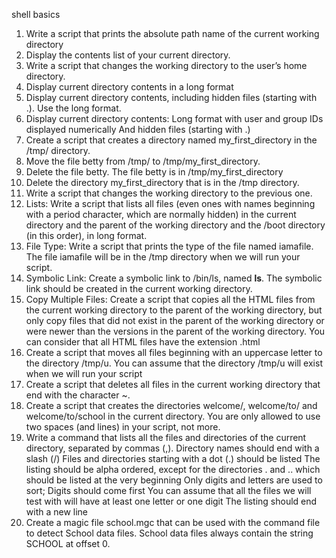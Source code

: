 shell basics
1) Write a script that prints the absolute path name of the current working directory
2) Display the contents list of your current directory.
3) Write a script that changes the working directory to the user’s home directory.
4) Display current directory contents in a long format
5) Display current directory contents, including hidden files (starting with .). Use the long format.
6) Display current directory contents: Long format with user and group IDs displayed numerically And hidden files (starting with .)
7) Create a script that creates a directory named my_first_directory in the /tmp/ directory.
8) Move the file betty from /tmp/ to /tmp/my_first_directory.
9) Delete the file betty. The file betty is in /tmp/my_first_directory
10) Delete the directory my_first_directory that is in the /tmp directory.
11) Write a script that changes the working directory to the previous one.
12) Lists: Write a script that lists all files (even ones with names beginning with a period character, which are normally hidden) in the current directory and the parent of the working directory and the /boot directory (in this order), in long format.
13) File Type: Write a script that prints the type of the file named iamafile. The file iamafile will be in the /tmp directory when we will run your script.
14) Symbolic Link: Create a symbolic link to /bin/ls, named __ls__. The symbolic link should be created in the current working directory.
15) Copy Multiple Files: Create a script that copies all the HTML files from the current working directory to the parent of the working directory, but only copy files that did not exist in the parent of the working directory or were newer than the versions in the parent of the working directory. You can consider that all HTML files have the extension .html
16) Create a script that moves all files beginning with an uppercase letter to the directory /tmp/u. You can assume that the directory /tmp/u will exist when we will run your script
17) Create a script that deletes all files in the current working directory that end with the character ~.
18) Create a script that creates the directories welcome/, welcome/to/ and welcome/to/school in the current directory. You are only allowed to use two spaces (and lines) in your script, not more.
19) Write a command that lists all the files and directories of the current directory, separated by commas (,). 
    Directory names should end with a slash (/)
    Files and directories starting with a dot (.) should be listed
    The listing should be alpha ordered, except for the directories . and .. which should be listed at the very beginning
    Only digits and letters are used to sort; Digits should come first
    You can assume that all the files we will test with will have at least one letter or one digit
    The listing should end with a new line
 20) Create a magic file school.mgc that can be used with the command file to detect School data files. School data files always contain the string SCHOOL at offset 0.
